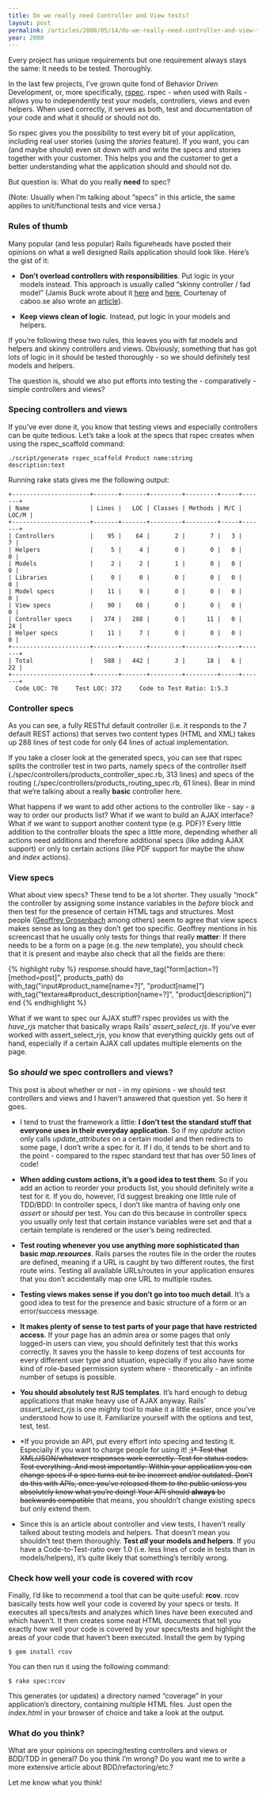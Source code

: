 ```yaml
---
title: Do we really need Controller and View tests?
layout: post
permalink: /articles/2008/05/14/do-we-really-need-controller-and-view-tests
year: 2008
---
```


Every project has unique requirements but one requirement always stays
the same: It needs to be tested. Thoroughly.

In the last few projects, I’ve grown quite fond of Behavior Driven
Development, or, more specifically, [rspec](http://rspec.info). rspec -
when used with Rails - allows you to independently test your models,
controllers, views and even helpers. When used correctly, it serves as
both, test and documentation of your code and what it should or should
not do.

So rspec gives you the possibility to test every bit of your
application, including real user stories (using the *stories* feature).
If you want, you can (and maybe should) even sit down with and write the
specs and stories together with your customer. This helps you and the
customer to get a better understanding what the application should and
should not do.

But question is: What do you really **need** to spec?

(Note: Usually when I’m talking about “specs” in this article, the same
applies to unit/functional tests and vice versa.)

### Rules of thumb

Many popular (and less popular) Rails figureheads have posted their
opinions on what a well designed Rails application should look like.
Here’s the gist of it:

-   **Don’t overload controllers with responsibilities**. Put logic in
    your models instead. This approach is usually called “skinny
    controller / fad model” (Jamis Buck wrote about it
    [here](http://weblog.jamisbuck.org/2006/10/18/skinny-controller-fat-model)
    and
    [here](http://www.therailsway.com/2007/6/1/railsconf-recap-skinny-controllers),
    Courtenay of caboo.se also wrote an
    [article](http://www.therailsway.com/2007/6/1/railsconf-recap-skinny-controllers)).

<!-- -->

-   **Keep views clean of logic**. Instead, put logic in your models and
    helpers.

If you’re following these two rules, this leaves you with fat models and
helpers and skinny controllers and views. Obviously, something that has
got lots of logic in it should be tested thoroughly - so we should
definitely test models and helpers.

The question is, should we also put efforts into testing the -
comparatively - simple controllers and views?

### Specing controllers and views

If you’ve ever done it, you know that testing views and especially
controllers can be quite tedious. Let’s take a look at the specs that
rspec creates when using the rspec_scaffold command:

<code>./script/generate rspec_scaffold Product name:string
description:text</code>

Running rake stats gives me the following output:

    +----------------------+-------+-------+---------+---------+-----+-------+
    | Name                 | Lines |   LOC | Classes | Methods | M/C | LOC/M |
    +----------------------+-------+-------+---------+---------+-----+-------+
    | Controllers          |    95 |    64 |       2 |       7 |   3 |     7 |
    | Helpers              |     5 |     4 |       0 |       0 |   0 |     0 |
    | Models               |     2 |     2 |       1 |       0 |   0 |     0 |
    | Libraries            |     0 |     0 |       0 |       0 |   0 |     0 |
    | Model specs          |    11 |     9 |       0 |       0 |   0 |     0 |
    | View specs           |    90 |    68 |       0 |       0 |   0 |     0 |
    | Controller specs     |   374 |   288 |       0 |      11 |   0 |    24 |
    | Helper specs         |    11 |     7 |       0 |       0 |   0 |     0 |
    +----------------------+-------+-------+---------+---------+-----+-------+
    | Total                |   588 |   442 |       3 |      18 |   6 |    22 |
    +----------------------+-------+-------+---------+---------+-----+-------+
      Code LOC: 70     Test LOC: 372     Code to Test Ratio: 1:5.3

### Controller specs

As you can see, a fully RESTful default controller (i.e. it responds to
the 7 default REST actions) that serves two content types (HTML and XML)
takes up 288 lines of test code for only 64 lines of actual
implementation.

If you take a closer look at the generated specs, you can see that rspec
splits the controller test in two parts, namely specs of the controller
itself (./spec/controllers/products_controller_spec.rb, 313 lines) and
specs of the routing (./spec/controllers/products_routing_spec.rb, 61
lines). Bear in mind that we’re talking about a really **basic**
controller here.

What happens if we want to add other actions to the controller like -
say - a way to order our products list? What if we want to build an AJAX
interface? What if we want to support another content type (e.g. PDF)?
Every little addition to the controller bloats the spec a little more,
depending whether all actions need additions and therefore additional
specs (like adding AJAX support) or only to certain actions (like PDF
support for maybe the *show* and *index* actions).

### View specs

What about view specs? These tend to be a lot shorter. They usually
“mock” the controller by assigning some instance variables in the
*before* block and then test for the presence of certain HTML tags and
structures. Most people ([Geoffrey
Grosenbach](http://peepcode.com/products/rspec-controllers-and-tools)
among others) seem to agree that view specs makes sense as long as they
don’t get too specific. Geoffrey mentions in his screencast that he
usually only tests for things that really **matter**: If there needs to
be a form on a page (e.g. the *new* template), you should check that it
is present and maybe also check that all the fields are there:

{% highlight ruby %}
response.should have_tag("form[action=?][method=post]", products_path) do
  with_tag("input#product_name[name=?]", "product[name]")
  with_tag("textarea#product_description[name=?]", "product[description]")
end
{% endhighlight %}

What if we want to spec our AJAX stuff? rspec provides us with the
*have_rjs* matcher that basically wraps Rails’ *assert_select_rjs*. If
you’ve ever worked with assert_select_rjs, you know that everything
quickly gets out of hand, especially if a certain AJAX call updates
multiple elements on the page.

### So *should* we spec controllers and views?

This post is about whether or not - in my opinions - we should test
controllers and views and I haven’t answered that question yet. So here
it goes.

-   I tend to trust the framework a little: **I don’t test the standard
    stuff that everyone uses in their everyday application**. So if my
    *update* action only calls *update_attributes* on a certain model
    and then redirects to some page, I don’t write a spec for it. If I
    do, it tends to be short and to the point - compared to the rspec
    standard test that has over 50 lines of code!

<!-- -->

-   **When adding custom actions, it’s a good idea to test them**. So if
    you add an action to reorder your products list, you should
    definitely write a test for it. If you do, however, I’d suggest
    breaking one little rule of TDD/BDD: In controller specs, I don’t
    like mantra of having only one *assert* or *should* per test. You
    can do this because in controller specs you usually only test that
    certain instance variables were set and that a certain template is
    rendered or the user’s being redirected.

<!-- -->

-   **Test routing whenever you use anything more sophisticated than
    basic *map.resources***. Rails parses the routes file in the order
    the routes are defined, meaning if a URL is caught by two different
    routes, the first route wins. Testing all available URLs/routes in
    your application ensures that you don’t accidentally map one URL to
    multiple routes.

<!-- -->

-   **Testing views makes sense if you don’t go into too much detail**.
    It’s a good idea to test for the presence and basic structure of a
    form or an error/success message.

<!-- -->

-   **It makes plenty of sense to test parts of your page that have
    restricted access**. If your page has an admin area or some pages
    that only logged-in users can view, you should definitely test that
    this works correctly. It saves you the hassle to keep dozens of test
    accounts for every different user type and situation, especially if
    you also have some kind of role-based permission system where -
    theoretically - an infinite number of setups is possible.

<!-- -->

-   **You should absolutely test RJS templates**. It’s hard enough to
    debug applications that make heavy use of AJAX anyway. Rails’
    *assert_select_rjs* is one mighty tool to make it a little easier,
    once you’ve understood how to use it. Familiarize yourself with the
    options and test, test, test.

<!-- -->

-   \*If you provide an API, put every effort into specing and testing
    it. Especially if you want to charge people for using it! ;~~)\*
    Test that XML/JSON/whatever responses work correctly. Test for
    status codes. Test everything. And most importantly: Within your
    application you can change specs if a spec turns out to be incorrect
    and/or outdated. Don’t do this with APIs, once you’ve released them
    to the public unless you absolutely know what you’re doing! Your API
    should **always** be backwards compatible~~ that means, you
    shouldn’t change existing specs but only extend them.

<!-- -->

-   Since this is an article about controller and view tests, I haven’t
    really talked about testing models and helpers. That doesn’t mean
    you shouldn’t test them thoroughly. **Test *all* your models and
    helpers**. If you have a Code-to-Test-ratio over 1.0 (i.e. less
    lines of code in tests than in models/helpers), it’s quite likely
    that something’s terribly wrong.

### Check how well your code is covered with rcov

Finally, I’d like to recommend a tool that can be quite useful:
**rcov**. rcov basically tests how well your code is covered by your
specs or tests. It executes all specs/tests and analyzes which lines
have been executed and which haven’t. It then creates some neat HTML
documents that tell you exactly how well your code is covered by your
specs/tests and highlight the areas of your code that haven’t been
executed. Install the gem by typing

    $ gem install rcov

You can then run it using the following command:

    $ rake spec:rcov

This generates (or updates) a directory named “coverage” in your
application’s directory, containing multiple HTML files. Just open the
*index.html* in your browser of choice and take a look at the output.

### What do you think?

What are your opinions on specing/testing controllers and views or
BDD/TDD in general? Do you think I’m wrong? Do you want me to write a
more extensive article about BDD/refactoring/etc.?

Let me know what you think!
